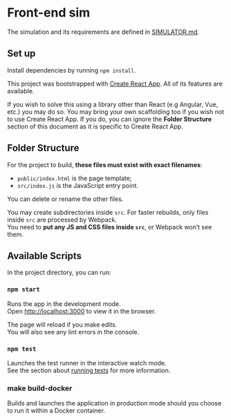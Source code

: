 # Front-end sim

The simulation and its requirements are defined in [SIMULATOR.md](SIMULATOR.md).

## Set up

Install dependencies by running `npm install`.

This project was bootstrapped with [Create React App](https://github.com/facebookincubator/create-react-app). All of its features are available.

If you wish to solve this using a library other than React (e.g Angular, Vue, etc.) you may do so. You may bring your own scaffolding too if you wish not to use Create React App. If you do, you can ignore the **Folder Structure** section of this document as it is specific to Create React App.

## Folder Structure

For the project to build, **these files must exist with exact filenames**:

* `public/index.html` is the page template;
* `src/index.js` is the JavaScript entry point.

You can delete or rename the other files.

You may create subdirectories inside `src`. For faster rebuilds, only files inside `src` are processed by Webpack.<br>
You need to **put any JS and CSS files inside `src`**, or Webpack won’t see them.

## Available Scripts

In the project directory, you can run:

### `npm start`

Runs the app in the development mode.<br>
Open [http://localhost:3000](http://localhost:3000) to view it in the browser.

The page will reload if you make edits.<br>
You will also see any lint errors in the console.

### `npm test`

Launches the test runner in the interactive watch mode.<br>
See the section about [running tests](https://facebook.github.io/create-react-app/docs/running-tests) for more information.

### make build-docker

Builds and launches the application in production mode should you choose to run it within a Docker container.